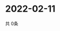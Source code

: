 # 2022-02-11
  共 0条

  <!-- BEGIN -->
  <!-- 最后更新时间Fri Feb 11 2022 12:07:31 GMT+0000 (Coordinated Universal Time) -->
  
  <!-- END -->
  
  